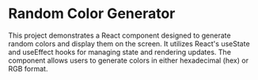 # Random Color Generator

This project demonstrates a React component designed to generate random colors and display them on the screen. It utilizes React's useState and useEffect hooks for managing state and rendering updates. The component allows users to generate colors in either hexadecimal (hex) or RGB format.